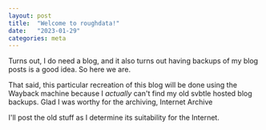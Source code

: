 ```yaml
---
layout: post
title:  "Welcome to roughdata!"
date:   "2023-01-29"
categories: meta
---
```

Turns out, I do need a blog, and it also turns out having backups of my blog posts is a good idea. So here we are.

That said, this particular recreation of this blog will be done using the Wayback machine because I *actually* can't find my old svbtle hosted blog backups. Glad I was worthy for the archiving, Internet Archive

I'll post the old stuff as I determine its suitability for the Internet.